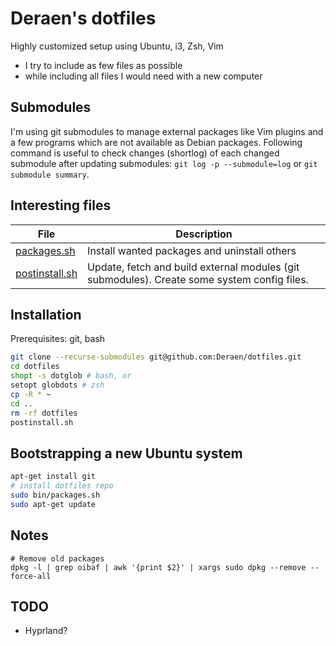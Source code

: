 # Deraen's dotfiles

Highly customized setup using Ubuntu, i3, Zsh, Vim

- I try to include as few files as possible
- while including all files I would need with a new computer

## Submodules

I'm using git submodules to manage external packages like Vim plugins and a few programs which are
not available as Debian packages. Following command is useful to check changes (shortlog) of each
changed submodule after updating submodules: `git log -p --submodule=log` or
`git submodule summary`.

## Interesting files

| File | Description |
|------|-------------|
| [packages.sh](bin/packages.sh) | Install wanted packages and uninstall others
| [postinstall.sh](bin/postinstall.sh) | Update, fetch and build external modules (git submodules). Create some system config files.

## Installation

Prerequisites: git, bash

```bash
git clone --recurse-submodules git@github.com:Deraen/dotfiles.git
cd dotfiles
shopt -s dotglob # bash, or
setopt globdots # zsh
cp -R * ~
cd ..
rm -rf dotfiles
postinstall.sh
```

## Bootstrapping a new Ubuntu system

```bash
apt-get install git
# install dotfiles repo
sudo bin/packages.sh
sudo apt-get update
```

## Notes

```
# Remove old packages
dpkg -l | grep oibaf | awk '{print $2}' | xargs sudo dpkg --remove --force-all
```

## TODO

- Hyprland?
